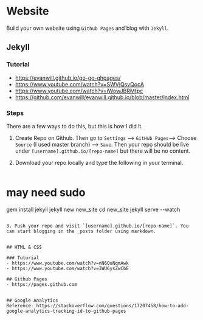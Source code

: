 # Website 

Build your own website using `Github Pages` and blog with `Jekyll`. 
 
## Jekyll 

### Tutorial 
- https://evanwill.github.io/go-go-ghpages/
- https://www.youtube.com/watch?v=SWVjQsvQocA
- https://www.youtube.com/watch?v=iWowJBRMtpc
- https://github.com/evanwill/evanwill.github.io/blob/master/index.html

### Steps

There are a few ways to do this, but this is how I did it. 

1. Create Repo on Github. Then go to `Settings` --> `GitHub Pages`--> Choose `Source` (I used master branch) --> `Save`. Then your repo should be live under `[username].github.io/[repo-name]` but there will be no content. 
2. Download your repo locally and type the following in your terminal. 

   ```
# may need sudo
gem install jekyll 
jekyll new new_site 
cd new_site
jekyll serve --watch 
```

3. Push your repo and visit `[username].github.io/[repo-name]`. You can start blogging in the _posts folder using markdown. 


## HTML & CSS 

### Tutorial 
- https://www.youtube.com/watch?v=nN6QuNqmAwk
- https://www.youtube.com/watch?v=IWU6ysZwCbE

## Github Pages 
- https://pages.github.com 


## Google Analytics 
Reference: https://stackoverflow.com/questions/17207458/how-to-add-google-analytics-tracking-id-to-github-pages